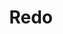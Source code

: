 ---
title: Redo
tags: ["redo"]
icon: redo
svg: '<svg xmlns="http://www.w3.org/2000/svg" width="24" height="24" fill="none" viewBox="0 0 24 24" stroke-width="1.5" stroke-linecap="round" stroke-linejoin="round" stroke="currentColor"><path d="M18.364 18.364A9 9 0 1 1 12 3c4.058 0 6.518 2.705 9 5.5"/><path d="M21 4.5v4h-4"/></svg>'
---